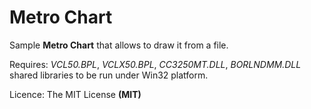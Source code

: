 # Metro Chart

Sample **Metro Chart** that allows to draw it from a file.

Requires: *VCL50.BPL*, *VCLX50.BPL*, *CC3250MT.DLL*, *BORLNDMM.DLL* shared libraries to be run under Win32 platform.

Licence: The MIT License **(MIT)**
